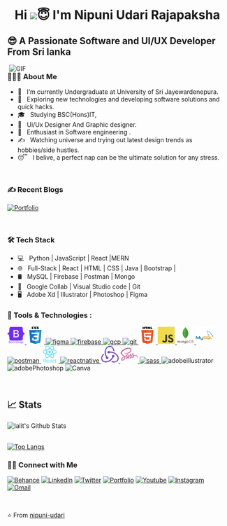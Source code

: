 <h1 align="center">Hi <img src="https://raw.githubusercontent.com/iampavangandhi/iampavangandhi/master/gifs/Hi.gif" width="30px">😇 I'm Nipuni Udari Rajapaksha</h1>
<h2> 😎 A Passionate Software and UI/UX Developer From Sri lanka </h2>


<img align="right" alt="GIF" src="https://github.com/nipuni-udari/nipuni-udari/assets/84343511/b8d9d4b3-195d-41a9-ab51-8a461111a8b0" width="500"/>
<h3> 👨🏻‍💻 About Me </h3>

- 🔭 &nbsp; I’m currently Undergraduate at University of Sri Jayewardenepura.
- 🤔 &nbsp; Exploring new technologies and developing software solutions and quick hacks.
- 🎓 &nbsp; Studying BSC(Hons)IT, 
- 💼 &nbsp; Ui/Ux Designer And Graphic designer.
- 🌱 &nbsp; Enthusiast in Software engineering .
- ✍️ &nbsp; Watching universe and trying out latest design trends as hobbies/side hustles.
- 😴 &nbsp; I belive, a perfect nap can be the ultimate solution for any stress. 

<br>
<div>
<h3 align="left">✍️ Recent Blogs</h3>

 
  <a href="https://nipunirajapaksha.netlify.app/" target="_blank"><img alt="Portfolio" src="https://img.shields.io/badge/Portfolio-%23000000.svg?style=for-the-badge&logo=firefox&logoColor=#FF7139"/></a>
  
</div>
<br>

<div>
<h3>🛠 Tech Stack</h3>

- 💻 &nbsp; Python | JavaScript | React |MERN  
- 🌐 &nbsp; Full-Stack | React | HTML | CSS | Java | Bootstrap |  
- 🛢 &nbsp; MySQL | Firebase | Postman | Mongo
- 🔧 &nbsp; Google Collab  | Visual Studio code  | Git
- 🖥 &nbsp; Adobe Xd | Illustrator | Photoshop | Figma
</div>

<div align="left">
<h3 align="left">🚀 Tools & Technologies  :</h3>

<p align="left"><a href="https://getbootstrap.com" target="_blank"> <img src="https://raw.githubusercontent.com/devicons/devicon/master/icons/bootstrap/bootstrap-plain-wordmark.svg" alt="bootstrap" width="40" height="40"/> </a> <a href="https://www.w3schools.com/css/" target="_blank"> <img src="https://raw.githubusercontent.com/devicons/devicon/master/icons/css3/css3-original-wordmark.svg" alt="css3" width="40" height="40"/> </a> <a href="https://www.figma.com/" target="_blank"> <img src="https://www.vectorlogo.zone/logos/figma/figma-icon.svg" alt="figma" width="40" height="40"/> </a> <a href="https://firebase.google.com/" target="_blank"> <img src="https://www.vectorlogo.zone/logos/firebase/firebase-icon.svg" alt="firebase" width="40" height="40"/> </a> <a href="https://cloud.google.com" target="_blank"> <img src="https://www.vectorlogo.zone/logos/google_cloud/google_cloud-icon.svg" alt="gcp" width="40" height="40"/> </a> <a href="https://git-scm.com/" target="_blank"> <img src="https://www.vectorlogo.zone/logos/git-scm/git-scm-icon.svg" alt="git" width="40" height="40"/> </a> <a href="https://www.w3.org/html/" target="_blank"> <img src="https://raw.githubusercontent.com/devicons/devicon/master/icons/html5/html5-original-wordmark.svg" alt="html5" width="40" height="40"/> </a> <a href="https://developer.mozilla.org/en-US/docs/Web/JavaScript" target="_blank"> <img src="https://raw.githubusercontent.com/devicons/devicon/master/icons/javascript/javascript-original.svg" alt="javascript" width="40" height="40"/> </a> <a href="https://www.mongodb.com/" target="_blank"> <img src="https://raw.githubusercontent.com/devicons/devicon/master/icons/mongodb/mongodb-original-wordmark.svg" alt="mongodb" width="40" height="40"/> </a> <a href="https://www.mysql.com/" target="_blank"> <img src="https://raw.githubusercontent.com/devicons/devicon/master/icons/mysql/mysql-original-wordmark.svg" alt="mysql" width="40" height="40"/> </a> <a href="https://postman.com" target="_blank"> <img src="https://www.vectorlogo.zone/logos/getpostman/getpostman-icon.svg" alt="postman" width="40" height="40"/> </a> <a href="https://reactjs.org/" target="_blank"> <img src="https://raw.githubusercontent.com/devicons/devicon/master/icons/react/react-original-wordmark.svg" alt="react" width="40" height="40"/> </a> <a href="https://reactnative.dev/" target="_blank"> <img src="https://reactnative.dev/img/header_logo.svg" alt="reactnative" width="40" height="40"/> </a> <a href="https://redux.js.org" target="_blank"> <img src="https://raw.githubusercontent.com/devicons/devicon/master/icons/redux/redux-original.svg" alt="redux" width="40" height="40"/> </a> <a href="https://sass-lang.com" target="_blank"> <img src="https://raw.githubusercontent.com/devicons/devicon/master/icons/sass/sass-original.svg" alt="sass" width="40" height="40"/> </a>   <a href="https://sass-lang.com" target="_blank"> <img src="https://upload.wikimedia.org/wikipedia/commons/thumb/9/9a/Visual_Studio_Code_1.35_icon.svg/1024px-Visual_Studio_Code_1.35_icon.svg.png" alt="sass" width="40" height="40"/> </a><img src="https://img.icons8.com/color/480/000000/adobe-illustrator--v1.png" alt="adobeillustrator" width="40" height="40"/> <img src="https://upload.wikimedia.org/wikipedia/commons/thumb/c/cf/Adobe_Photoshop_Express_logo.svg/1051px-Adobe_Photoshop_Express_logo.svg.png" alt="adobePhotoshop" width="40" height="40"/> <img src="https://play-lh.googleusercontent.com/3aWGqSf3T_p3F6wc8FFvcZcnjWlxpZdNaqFVEvPwQ1gTOPkVoZwq6cYvfK9eCkwCXbRY" alt="Canva" width="40" height="40"/> </p>


</div>


<br>
<div>
<h2>📈 Stats</h2>
<img align="center" src="https://github-readme-stats.vercel.app/api?username=nipuni-udari&include_all_commits=true&count_private=true&show_icons=true&line_height=20&title_color=7A7ADB&icon_color=2234AE&text_color=D3D3D3&bg_color=0,000000,130F40" alt="lalit's Github Stats">
</div>
</br>



[![Top Langs](https://github-readme-stats.vercel.app/api/top-langs/?username=nipuni-udari&layout=compact&text_color=daf7dc&bg_color=151515)](https://github.com/nipuni-udari/github-readme-stats)




<h3> 🤝🏻 Connect with Me </h3>

<p align="center">
<div align="left">
 <a href="https://www.behance.net/nipuniudari1" target="_blank"><img alt="Behance" src="https://img.shields.io/badge/behance-%230077B5.svg?style=for-the-badge&logo=behance&logoColor=white"/></a>
  <a href="https://www.linkedin.com/in/nipuni-udari-922062218/" target="_blank"><img alt="LinkedIn" src="https://img.shields.io/badge/linkedin-%230077B5.svg?style=for-the-badge&logo=linkedin&logoColor=white"/></a>
  <a href="https://twitter.com/NipuniUdari" target="_blank"><img alt="Twitter" src="https://img.shields.io/badge/Twitter-%231DA1F2.svg?style=for-the-badge&logo=Twitter&logoColor=white"/></a>
  <a href="http://www.nipuniudari.me/" target="_blank"><img alt="Portfolio" src="https://img.shields.io/badge/Portfolio-%23000000.svg?style=for-the-badge&logo=firefox&logoColor=#FF7139"/></a>
  <a href="https://www.youtube.com/@nipuniudari6914/videos" target="_blank"><img alt="Youtube" src="https://img.shields.io/badge/YouTube-%23FF0000.svg?style=for-the-badge&logo=YouTube&logoColor=white"/></a>
  <a href="https://www.instagram.com/nipuni.udari/" target="_blank"><img alt="Instagram" src="https://img.shields.io/badge/Instagram-%23E4405F.svg?style=for-the-badge&logo=Instagram&logoColor=white"/></a>
  <a href="mailto:96770@fhss.sjp.ac.lk" target="_blank"><img alt="Gmail" src="https://img.shields.io/badge/Gmail-D14836?style=for-the-badge&logo=gmail&logoColor=white"/></a>

</div>
</p>
<br>

⭐️ From [nipuni-udari](https://github.com/nipuni-udari)
